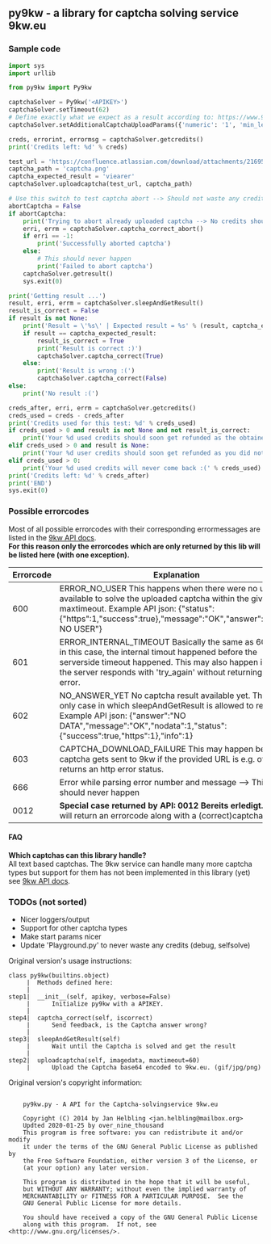 ## py9kw - a library for captcha solving service 9kw.eu

### Sample code
```python
import sys
import urllib

from py9kw import Py9kw

captchaSolver = Py9kw('<APIKEY>')
captchaSolver.setTimeout(62)
# Define exactly what we expect as a result according to: https://www.9kw.eu/api.html#apisubmit-tab
captchaSolver.setAdditionalCaptchaUploadParams({'numeric': '1', 'min_len': '7', 'max_len': '7'})

creds, errorint, errormsg = captchaSolver.getcredits()
print('Credits left: %d' % creds)

test_url = 'https://confluence.atlassian.com/download/attachments/216957808/captcha.png?version=1&modificationDate=1272411042125&api=v2'
captcha_path = 'captcha.png'
captcha_expected_result = 'viearer'
captchaSolver.uploadcaptcha(test_url, captcha_path)

# Use this switch to test captcha abort --> Should not waste any credits
abortCaptcha = False
if abortCaptcha:
    print('Trying to abort already uploaded captcha --> No credits should be used')
    erri, errm = captchaSolver.captcha_correct_abort()
    if erri == -1:
        print('Successfully aborted captcha')
    else:
        # This should never happen
        print('Failed to abort captcha')
    captchaSolver.getresult()
    sys.exit(0)

print('Getting result ...')
result, erri, errm = captchaSolver.sleepAndGetResult()
result_is_correct = False
if result is not None:
    print('Result = \'%s\' | Expected result = %s' % (result, captcha_expected_result))
    if result == captcha_expected_result:
        result_is_correct = True
        print('Result is correct :)')
        captchaSolver.captcha_correct(True)
    else:
        print('Result is wrong :(')
        captchaSolver.captcha_correct(False)
else:
    print('No result :(')

creds_after, erri, errm = captchaSolver.getcredits()
creds_used = creds - creds_after
print('Credits used for this test: %d' % creds_used)
if creds_used > 0 and result is not None and not result_is_correct:
    print('Your %d used credits should soon get refunded as the obtained result was wrong' % creds_used)
elif creds_used > 0 and result is None:
    print('Your %d user credits should soon get refunded as you did not get any result' % creds_used)
elif creds_used > 0:
    print('Your %d used credits will never come back :(' % creds_used)
print('Credits left: %d' % creds_after)
print('END')
sys.exit(0)

```
### Possible errorcodes
Most of all possible errorcodes with their corresponding errormessages are listed in the [9kw API docs](https://www.9kw.eu/api.html).  
**For this reason only the errorcodes which are only returned by this lib will be listed here (with one exception).**

Errorcode | Explanation
--- | ---
600 | ERROR_NO_USER This happens when there were no users available to solve the uploaded captcha within the given maxtimeout. Example API json: {"status":{"https":1,"success":true},"message":"OK","answer":"ERROR NO USER"}
601 | ERROR_INTERNAL_TIMEOUT Basically the same as 600 but in this case, the internal timout happened before the serverside timeout happened. This may also happen in case the server responds with 'try_again' without returning an error.
602 | NO_ANSWER_YET No captcha result available yet. This is the only case in which sleepAndGetResult is allowed to retry. Example API json: {"answer":"NO DATA","message":"OK","nodata":1,"status":{"success":true,"https":1},"info":1}
603 | CAPTCHA_DOWNLOAD_FAILURE This may happen before a captcha gets sent to 9kw if the provided URL is e.g. offline or returns an http error status.
666 | Error while parsing error number and message --> This should never happen
0012 | **Special case returned by API: 0012 Bereits erledigt.** This will return an errorcode along with a (correct)captcha result!


#### FAQ

**Which captchas can this library handle?**  
All text based captchas. The 9kw service can handle many more captcha types but support for them has not been implemented in this library (yet) see [9kw API docs](https://www.9kw.eu/api.html#apisubmit-tab).  

### TODOs (not sorted)
* Nicer loggers/output
* Support for other captcha types
* Make start params nicer
* Update 'Playground.py' to never waste any credits (debug, selfsolve)

Original version's usage instructions:
```
class py9kw(builtins.object)
     |  Methods defined here:
     |  
step1|  __init__(self, apikey, verbose=False)
     |      Initialize py9kw with a APIKEY.
     |  
step4|  captcha_correct(self, iscorrect)
     |      Send feedback, is the Captcha answer wrong?
     |  
step3|  sleepAndGetResult(self)
     |      Wait until the Captcha is solved and get the result
     |  
step2|  uploadcaptcha(self, imagedata, maxtimeout=60)
     |      Upload the Captcha base64 encoded to 9kw.eu. (gif/jpg/png)
```


Original version's copyright information:
```

    py9kw.py - A API for the Captcha-solvingservice 9kw.eu

    Copyright (C) 2014 by Jan Helbling <jan.helbling@mailbox.org>
    Updted 2020-01-25 by over_nine_thousand
    This program is free software: you can redistribute it and/or modify
    it under the terms of the GNU General Public License as published by
    the Free Software Foundation, either version 3 of the License, or
    (at your option) any later version.

    This program is distributed in the hope that it will be useful,
    but WITHOUT ANY WARRANTY; without even the implied warranty of
    MERCHANTABILITY or FITNESS FOR A PARTICULAR PURPOSE.  See the
    GNU General Public License for more details.

    You should have received a copy of the GNU General Public License
    along with this program.  If not, see <http://www.gnu.org/licenses/>.

```